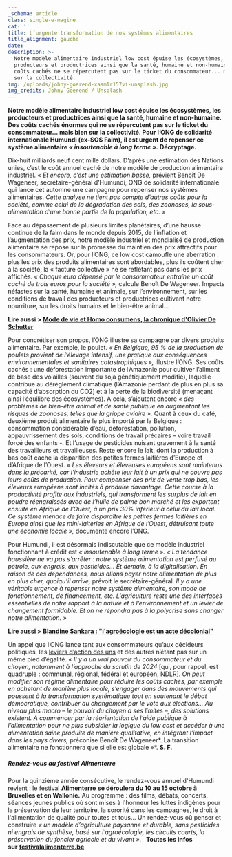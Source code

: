 ```yaml
---
_schema: article
class: single-e-magine
cat: ''
title: L’urgente transformation de nos systèmes alimentaires
title_alignment: gauche
date:
description: >-
  Notre modèle alimentaire industriel low cost épuise les écosystèmes, les
  producteurs et productrices ainsi que la santé, humaine et non-humaine. Ces
  coûts cachés ne se répercutent pas sur le ticket du consommateur... mais bien
  sur la collectivité.
img: /uploads/johny-goerend-xasm1r157vi-unsplash.jpg
img_credits: Johny Goerend / Unsplash
---
```

**Notre modèle alimentaire industriel low cost épuise les écosystèmes, les producteurs et productrices ainsi que la santé, humaine et non-humaine. Des coûts cachés énormes qui ne se répercutent pas sur le ticket du consommateur... mais bien sur la collectivité. Pour l’ONG de solidarité internationale Humundi (ex-SOS Faim), il est urgent de repenser ce système alimentaire *« insoutenable à long terme ».* Décryptage.**

Dix-huit milliards neuf cent mille dollars. D’après une estimation des Nations unies, c’est le coût annuel caché de notre modèle de production alimentaire industriel. «&nbsp;*Et encore, c’est une estimation basse,* prévient Benoît De Wageneer, secrétaire-général d’Humundi, ONG de solidarité internationale qui lance cet automne une campagne pour repenser nos systèmes alimentaires. *Cette analyse ne tient pas compte d’autres coûts pour la société, comme celui de la dégradation des sols, des zoonoses, la sous-alimentation d’une bonne partie de la population, etc. »*

Face au dépassement de plusieurs limites planétaires, d’une hausse continue de la faim dans le monde depuis 2015, de l’inflation et l’augmentation des prix, notre modèle industriel et mondialisé de production alimentaire se repose sur la promesse du maintien des prix attractifs pour les consommateurs. Or, pour l’ONG, ce low cost camoufle une aberration : plus les prix des produits alimentaires sont abordables, plus ils coûtent cher à la société, la « facture collective » ne se reflétant pas dans les prix affichés. *« Chaque euro dépensé par le consommateur entraîne un coût caché de trois euros pour la société »,* calcule Benoît De Wageneer. Impacts néfastes sur la santé, humaine et animale, sur l’environnement, sur les conditions de travail des producteurs et productrices cultivant notre nourriture, sur les droits humains et le bien-être animal…

**Lire aussi &gt; <a target="_blank" rel="noopener" href="https://www.imagine-magazine.com/libre-acces/chronique/modes-de-vie-et-homo-consumens/">Mode de vie et Homo consumens, la chronique d'Olivier De Schutter</a>**

Pour concrétiser son propos, l’ONG illustre sa campagne par divers produits alimentaire. Par exemple, le poulet. *« En Belgique, 95 % de la production de poulets provient de l’élevage intensif, une pratique aux conséquences environnementales et sanitaires catastrophiques »,* illustre l’ONG. Ses coûts cachés : une déforestation importante de l’Amazonie pour cultiver l’aliment de base des volailles (souvent du soja génétiquement modifié), laquelle contribue au dérèglement climatique (l’Amazonie perdant de plus en plus sa capacité d’absorption du CO2) et à la perte de la biodiversité (menaçant ainsi l’équilibre des écosystèmes). A cela, s’ajoutent encore *« des problèmes de bien-être animal et de santé publique en augmentant les risques de zoonoses, telles que la grippe aviaire ».* Quant à ceux du café, deuxième produit alimentaire le plus importé par la Belgique : consommation considérable d’eau, déforestation, pollution, appauvrissement des sols, conditions de travail précaires – voire travail forcé des enfants -. Et l’usage de pesticides nuisant gravement à la santé des travailleurs et travailleuses. Reste encore le lait, dont la production à bas coût cache la disparition des petites fermes laitières d’Europe et d’Afrique de l’Ouest. *« Les éleveurs et éleveuses européens sont maintenus dans la précarité, car l’industrie achète leur lait à un prix qui ne couvre pas leurs coûts de production. Pour compenser des prix de vente trop bas, les éleveurs européens sont incités à produire davantage. Cette course à la productivité profite aux industriels, qui transforment les surplus de lait en poudre réengraissés avec de l’huile de palme bon marché et les exportent ensuite en Afrique de l’Ouest, à un prix 30% inférieur à celui du lait local. Ce système menace de faire disparaître les petites fermes laitières en Europe ainsi que les mini-laiteries en Afrique de l’Ouest, détruisant toute une économie locale »,* documente encore l’ONG.

Pour Humundi, il est désormais indiscutable que ce modèle industriel fonctionnant à crédit est *« insoutenable à long terme ». « La tendance haussière ne va pas s’arrêter : notre système alimentation est perfusé au pétrole, aux engrais, aux pesticides… Et demain, à la digitalisation. En raison de ces dépendances, nous allons payer notre alimentation de plus en plus cher, quoiqu’il arrive,* prévoit le secrétaire-général. *Il y a une véritable urgence à repenser notre système alimentaire, son mode de fonctionnement, de financement, etc. L’agriculture reste une des interfaces essentielles de notre rapport à la nature et à l’environnement et un levier de changement formidable. Et on ne répondra pas à la polycrise sans changer notre alimentation. »*

**Lire aussi &gt; <a target="_blank" rel="noopener" href="https://www.imagine-magazine.com/libre-acces/rencontre/blandine-sankara-l-agroecologie-est-un-acte-decolonial/">Blandine Sankara : "l'agroécologie est un acte décolonial"</a>**

Un appel que l’ONG lance tant aux consommateurs qu’aux décideurs politiques, les <a target="_blank" rel="noopener" href="https://www.humundi.org/20-manieres-de-lutter-pour-une-alimentation-juste-et-durable/?fbclid=IwAR2tfq-4JxcIFKO1ZX9wqY2YbflKQNcwZhDePr0HH6binIZMpCoQV0zhHbE">leviers d’action des uns</a> et des autres n’étant pas sur un même pied d’égalité. *« Il y a un vrai pouvoir du consommateur et du citoyen, notamment à l’approche du scrutin de 2024* \[qui, pour rappel, est quadruple : communal, régional, fédéral et européen, NDLR\]. *On peut modifier son régime alimentaire pour réduire les coûts cachés, par exemple en achetant de manière plus locale, s’engager dans des mouvements qui poussent à la transformation systématique tout en soutenant le débat démocratique, contribuer au changement par le vote aux élections… Au niveau plus macro – le pouvoir du citoyen a ses limites –, des solutions existent. A commencer par la réorientation de l’aide publique à l’alimentation pour ne plus subsidier la logique du low cost et accéder à une alimentation saine produite de manière qualitative, en intégrant l’impact dans les pays divers,* préconise Benoît De Wageneer*. La transition alimentaire ne fonctionnera que si elle est globale »*. **S. F.**

##### Rendez-vous au festival Alimenterre

Pour la quinzième année consécutive, le rendez-vous annuel d'Humundi revient : le festival **Alimenterre** **se déroulera du 10 au 15 octobre à Bruxelles et en Wallonie.**&nbsp;Au programme : des films, débats, concerts, séances jeunes publics où sont mises à l'honneur les luttes indigènes pour la préservation de leur territoire, la sororité dans les campagnes, le droit à l'alimentation de qualité pour toutes et tous... Un rendez-vous où penser et construire&nbsp;*« un modèle d’agriculture paysanne et durable, sans pesticides ni engrais de synthèse, basé sur l’agroécologie, les circuits courts, la préservation du foncier agricole et du vivant ».*&nbsp;**&nbsp;**&nbsp;**Toutes les infos sur**&nbsp;[**festivalalimenterre.be**](https://festivalalimenterre.be/)